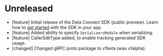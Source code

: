 # Unreleased
* [feature] Initial release of the Data Connect SDK (public preview). Learn how to
  [get started](https://firebase.google.com/docs/data-connect/android-sdk)
  with the SDK in your app.
* [feature] Added ability to specify `SerializersModule` when serializing.
* [feature] CallerSdkType added, to enable tracking generated SDK usage.
* [changed] Changed gRPC proto package to v1beta (was v1alpha).
